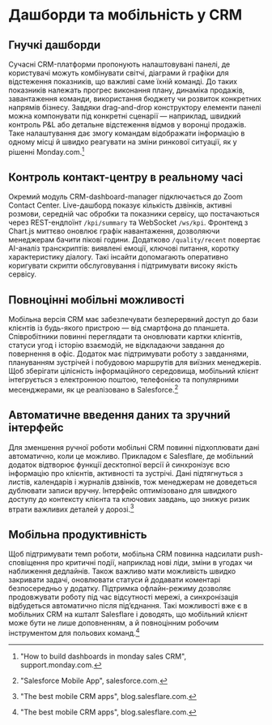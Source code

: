 # Дашборди та мобільність у CRM

## Гнучкі дашборди

Сучасні CRM-платформи пропонують налаштовувані панелі, де користувачі можуть
комбінувати світчі, діаграми й графіки для відстеження показників, що важливі
саме їхній команді. До таких показників належать прогрес виконання плану,
динаміка продажів, завантаження команди, використання бюджету чи розвиток
конкретних напрямів бізнесу. Завдяки drag-and-drop конструктору елементи панелі
можна компонувати під конкретні сценарії — наприклад, швидкий контроль P&L або
детальне відстеження відмов у воронці продажів. Таке налаштування дає змогу
командам відображати інформацію в одному місці й швидко реагувати на зміни
ринкової ситуації, як у рішенні Monday.com.[^1]

## Контроль контакт-центру в реальному часі

Окремий модуль CRM-dashboard-manager підключається до Zoom Contact Center.
Live-дашборд показує кількість дзвінків, активні розмови, середній час
обробки та показники сервісу, що постачаються через REST-ендпоїнт `/kpi/summary`
та WebSocket `/ws/kpi`. Фронтенд з Chart.js миттєво оновлює графік навантаження,
дозволяючи менеджерам бачити пікові години. Додатково `/quality/recent`
повертає AI-аналіз транскриптів: виявлені емоції, ключові питання, коротку
характеристику діалогу. Такі інсайти допомагають оперативно коригувати скрипти
обслуговування і підтримувати високу якість сервісу.

## Повноцінні мобільні можливості

Мобільна версія CRM має забезпечувати безперервний доступ до бази клієнтів із
будь-якого пристрою — від смартфона до планшета. Співробітники повинні
переглядати та оновлювати картки клієнтів, статуси угод і історію взаємодій,
не відкладаючи завдання до повернення в офіс. Додаток має підтримувати роботу з
завданнями, плануванням зустрічей і побудовою маршрутів для виїзних менеджерів.
Щоб зберігати цілісність інформаційного середовища, мобільний клієнт
інтегрується з електронною поштою, телефонією та популярними месенджерами, як це
реалізовано в Salesforce.[^2]

## Автоматичне введення даних та зручний інтерфейс

Для зменшення ручної роботи мобільні CRM повинні підхоплювати дані автоматично,
коли це можливо. Прикладом є Salesflare, де мобільний додаток відтворює функції
десктопної версії й синхронізує всю інформацію про клієнтів, активності та
зустрічі. Дані підтягнуться з листів, календарів і журналів дзвінків, тож
менеджерам не доведеться дублювати записи вручну. Інтерфейс оптимізовано для
швидкого доступу до контексту клієнта та ключових завдань, що знижує ризик
втрати важливих деталей у дорозі.[^3]

## Мобільна продуктивність

Щоб підтримувати темп роботи, мобільна CRM повинна надсилати push-сповіщення про
критичні події, наприклад нові ліди, зміни в угодах чи наближення дедлайнів.
Також важливо мати можливість швидко закривати задачі, оновлювати статуси й
додавати коментарі безпосередньо у додатку. Підтримка офлайн-режиму дозволяє
продовжувати роботу під час відсутності мережі, а синхронізація відбудеться
автоматично після під’єднання. Такі можливості вже є в мобільних CRM на кшталт
Salesflare і доводять, що мобільний клієнт може бути не лише доповненням, а й
повноцінним робочим інструментом для польових команд.[^3]

[^1]: "How to build dashboards in monday sales CRM", support.monday.com.
[^2]: "Salesforce Mobile App", salesforce.com.
[^3]: "The best mobile CRM apps", blog.salesflare.com.
